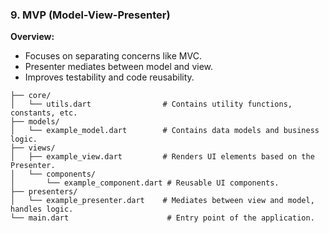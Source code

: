 ### 9. MVP (Model-View-Presenter)

**Overview:**

- Focuses on separating concerns like MVC.
- Presenter mediates between model and view.
- Improves testability and code reusability.

```lib/
├── core/
│   └── utils.dart                # Contains utility functions, constants, etc.
├── models/
│   └── example_model.dart        # Contains data models and business logic.
├── views/
│   ├── example_view.dart         # Renders UI elements based on the Presenter.
│   └── components/
│       └── example_component.dart # Reusable UI components.
├── presenters/
│   └── example_presenter.dart    # Mediates between view and model, handles logic.
└── main.dart                      # Entry point of the application.

```
